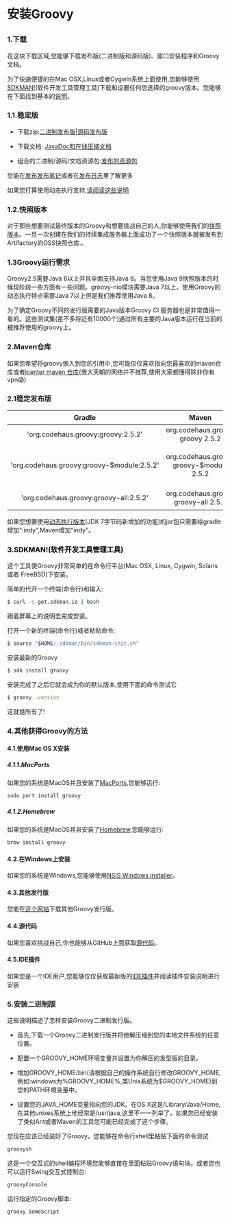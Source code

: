 # <p style="text-align:left;">安装Groovy</p>

### 1.下载
在这块下载区域,您能够下载发布版(二进制版和源码版)、窗口安装程序和Groovy文档。
 
 为了快速便捷的在Mac OSX,Linux或者Cygwin系统上面使用,您能够使用[SDKMAN!](https://sdkman.io/)(软件开发工具管理工具)下载和设置任何您选择的groovy版本。您能够在下面找到基本的<a href="#SDKMAN">说明</a>。
 
### 1.1.稳定版
 
* 下载zip:[二进制发布版](https://bintray.com/artifact/download/groovy/maven/apache-groovy-binary-2.5.2.zip)|[源码发布版](https://bintray.com/artifact/download/groovy/maven/apache-groovy-src-2.5.2.zip)
 
 * 下载文档: [JavaDoc和在线压缩文档](https://bintray.com/artifact/download/groovy/maven/apache-groovy-docs-2.5.2.zip)
 
 * 组合的二进制/源码/文档资源包:[发布的资源包](https://bintray.com/artifact/download/groovy/maven/apache-groovy-sdk-2.5.2.zip)
 
 您能在[发布发布笔记](http://groovy-lang.org/releasenotes/groovy-2.5.html)或者在[发布日志](http://groovy-lang.org/changelogs/changelog-2.5.2.html)里了解更多
 
 如果您打算使用动态执行支持,[请阅读这些说明](http://docs.groovy-lang.org/latest/html/documentation/invokedynamic-support.html)
 
### 1.2.快照版本
 
 对于那些想要测试最终版本的Groovy和想要挑战自己的人,你能够使用我们的[快照版本](https://oss.jfrog.org/oss-snapshot-local/org/codehaus/groovy)。一旦一次创建在我们的持续集成服务器上面成功了一个快照版本就被发布到 Artifactory的OSS快照仓库.。

### 1.3Groovy运行需求
 
Groovy2.5需要Java 6以上并且全面支持Java 8。当您使用Java 9快照版本的时候现阶段一些方面有一些问题。groovy-nio模块需要Java 7以上。使用Groovy的动态执行特点需要Java 7以上但是我们推荐使用Java 8。

为了确定Groovy不同的发行版需要的Java版本Groovy CI 服务器也是非常值得一看的。这些测试集(差不多将近有10000个)通过所有主要的Java版本运行在当前的被推荐使用的groovy上。

### 2.Maven仓库

如果您希望将groovy嵌入到您的引用中,您可能仅仅喜欢指向您最喜欢的maven仓库或者[jcenter maven 仓库](https://oss.jfrog.org/oss-release-local/org/codehaus/groovy)(我大天朝的网络并不推荐,使用大家都懂得除非你有vpn:scream:)

### 2.1稳定发布版

|     Gradle        |        Maven              |     说明              |
|:-----------------:|:--------------------:|:-----------------:|
|'org.codehaus.groovy:groovy:2.5.2'|<groupId>org.codehaus.groovy</groupId> <artifactId>groovy</artifactId> <version>2.5.2</version>|只是没有模块的核心groovy代码(详情见下面)|
|'org.codehaus.groovy:groovy-$module:2.5.2'|<groupId>org.codehaus.groovy</groupId> <artifactId>groovy-$module</artifactId> <version>2.5.2</version>|"$module"代表不同的可选的groovy模块:"ant","bsf","console","docgenerator","groovydoc","groovysh","jmx","json", "jsr223", "servlet", "sql", "swing", "test", "testng" and "xml"。比如: <artifactId>groovy-sql</artifactId>|
|'org.codehaus.groovy:groovy-all:2.5.2'|<groupId>org.codehaus.groovy</groupId> <artifactId>groovy-all</artifactId> <version>2.5.2</version>|核心代码加上所有的模块。可选的依赖被标记为可选的。为了使用Groovy的一些特性您可能需要引入一些可选的依赖。比如:AntBuilder, GroovyMBeans等等|

如果您想要使用[动态执行版本](http://docs.groovy-lang.org/latest/html/documentation/invokedynamic-support.html)(JDK 7字节码新增加的功能)的jar包只需要给gradle增加":indy",Maven增加"<classifier>indy</classifier>"。

### <a style="color:black;" name="SDKMAN"> 3.SDKMAN!(软件开发工具管理工具)</a>

这个工具使Groovy非常简单的在命令行平台(Mac OSX, Linux, Cygwin, Solaris 或者 FreeBSD)下安装。

简单的代开一个终端(命令行)和输入:

``` bash
$ curl -s get.sdkman.io | bash
```

跟着屏幕上的说明去完成安装。

打开一个新的终端(命令行)或者粘贴命令:

``` bash
$ source "$HOME/.sdkman/bin/sdkman-init.sh"
```

安装最新的Groovy

``` bash
$ sdk install groovy
```

安装完成了之后它就会成为你的默认版本,使用下面的命令测试它


``` bash
$ groovy -version
``` 
这就是所有了!

### 4.其他获得Groovy的方法

#### 4.1.使用Mac OS X安装

##### 4.1.1.MacPorts

如果您的系统是MacOS并且安装了[MacPorts](http://www.macports.org/),您能够运行:

``` bash
sudo port install groovy
```

##### 4.1.2.Homebrew

如果您的系统是MacOS并且安装了[Homebrew](https://mxcl.github.com/homebrew),您能够运行:

``` bash
brew install groovy
```

#### 4.2.在Windows上安装

如果您的系统是Windows,您能够使用[NSIS Windows installer](http://docs.groovy-lang.org/latest/html/documentation/TODO-Windows+NSIS-Installer)。

#### 4.3.其他发行版

您能在[这个网站](https://bintray.com/groovy/maven)下载其他Groovy发行版。

#### 4.4.源代码

如果您喜欢挑战自己,你也能够从GitHub上面获取[源代码](https://github.com/apache/groovy)。

#### 4.5.IDE插件

如果您是一个IDE用户,您能够仅仅获取最新版的[IDE插件](http://docs.groovy-lang.org/latest/html/documentation/tools-ide.html)并阅读插件安装说明进行安装

### 5.安装二进制版

这些说明描述了怎样安装Groovy二进制发行版。

* 首先,下载一个Groovy二进制发行版并将他解压缩到您的本地文件系统的任意位置。

* 配置一个GROOVY_HOME环境变量并设置为你解压的发型版的目录。

* 增加GROOVY_HOME/bin(请根据自己的操作系统自行修改GROOVY_HOME,例如:windows为%GROOVY_HOME%,类Unix系统为$GROOVY_HOME)到您的PATH环境变量中。

 * 设置您的JAVA_HOME变量指向您的JDK。在OS X这是/Library/Java/Home,在其他unixes系统上他经常是/usr/java,这里不一一列举了。如果您已经安装了类似Ant或者Maven的工具您可能已经完成了这个步骤。
 
 您现在应该已经装好了Groovy。您能够在命令行shell里粘贴下面的命令测试
 
 ``` bash
 groovysh
 ```
 
 这是一个交互式的shell编程环境您能够直接在里面粘贴Groovy语句块。或者您也可以运行Swing交互式控制台:
 
  ``` bash
 groovyConsole
 ```
 
 运行指定的Groovy脚本:
 
   ``` bash
groovy SomeScript
 ```
